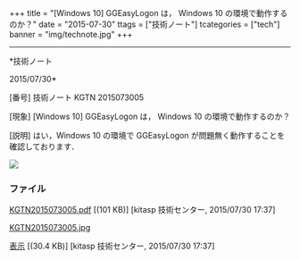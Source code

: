 ﻿+++
title = "[Windows 10] GGEasyLogon は， Windows 10 の環境で動作するのか？"
date = "2015-07-30"
ttags = ["技術ノート"]
tcategories = ["tech"]
banner = "img/technote.jpg"
+++

-----------------------------------------------------------------------------------------------------------------------------

*技術ノート

2015/07/30*


[番号]
技術ノート KGTN 2015073005

[現象]
[Windows 10] GGEasyLogon は， Windows 10 の環境で動作するのか？

[説明]
はい，Windows 10 の環境で GGEasyLogon
が問題無く動作することを確認しております．

![](http://techreport.kitasp.net/attachments/download/2188/KGTN2015073005.jpg)


### ファイル

 
 


[KGTN2015073005.pdf](http://techreport.kitasp.net/attachments/download/2187/KGTN2015073005.pdf)
 [(101 KB)] [kitasp 技術センター, 2015/07/30
17:37]

[KGTN2015073005.jpg](http://techreport.kitasp.net/attachments/download/2188/KGTN2015073005.jpg)

[表示](http://techreport.kitasp.net/attachments/2188/KGTN2015073005.jpg "表示")
 [(30.4 KB)] [kitasp 技術センター, 2015/07/30
17:37]


 


 

